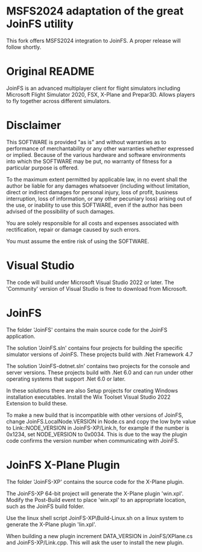 MSFS2024 adaptation of the great JoinFS utility
===============================================
This fork offers MSFS2024 integration to JoinFS. A proper release will follow shortly.

Original README
===============

JoinFS is an advanced multiplayer client for flight simulators including Microsoft Flight Simulator 2020, FSX, X-Plane and Prepar3D. Allows players to fly together across different simulators.

Disclaimer
==========

This SOFTWARE is provided "as is" and without warranties as to performance of merchantability or any other warranties whether expressed or implied. Because of the various hardware and software environments into which the SOFTWARE may be put, no warranty of fitness for a particular purpose is offered.

To the maximum extent permitted by applicable law, in no event shall the author be liable for any damages whatsoever (including without limitation, direct or indirect damages for personal injury, loss of profit, business interruption, loss of information, or any other pecuniary loss) arising out of the use, or inability to use this SOFTWARE, even if the author has been advised of the possibility of such damages.

You are solely responsible for all costs and expenses associated with rectification, repair or damage caused by such errors.

You must assume the entire risk of using the SOFTWARE.

Visual Studio
=============

The code will build under Microsoft Visual Studio 2022 or later. The 'Community' version of Visual Studio is free to download from Microsoft.

JoinFS
======

The folder 'JoinFS' contains the main source code for the JoinFS application.

The solution 'JoinFS.sln' contains four projects for building the specific simulator versions of JoinFS. These projects build with .Net Framework 4.7

The solution 'JoinFS-dotnet.sln' contains two projects for the console and server versions. These projects build with .Net 6.0 and can run under other operating systems that support .Net 6.0 or later.

In these solutions there are also Setup projects for creating Windows installation executables. Install the Wix Toolset Visual Studio 2022 Extension to build these.

To make a new build that is incompatible with other versions of JoinFS, change JoinFS.LocalNode.VERSION in Node.cs and copy the low byte value to Link::NODE_VERSION in JoinFS-XP/Link.h, for example if the number is 0x1234, set NODE_VERSION to 0x0034. This is due to the way the plugin code confirms the version number when communicating with JoinFS.

JoinFS X-Plane Plugin
=====================

The folder 'JoinFS-XP' contains the source code for the X-Plane plugin.

The JoinFS-XP 64-bit project will generate the X-Plane plugin 'win.xpl'. Modify the Post-Build event to place 'win.xpl' to an appropriate location, such as the JoinFS build folder.

Use the linux shell script JoinFS-XP\Build-Linux.sh on a linux system to generate the X-Plane plugin 'lin.xpl'.

When building a new plugin increment DATA_VERSION in JoinFS/XPlane.cs and JoinFS-XP/Link.cpp. This will ask the user to install the new plugin.
